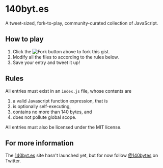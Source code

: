 140byt.es
=========

A tweet-sized, fork-to-play, community-curated collection of JavaScript.

How to play
-----------

1. Click the ![Fork](https://d3nwyuy0nl342s.cloudfront.net/images/gist/buttons/fork_button.png) button above to fork this gist.
2. Modify all the files to according to the rules below.
3. Save your entry and tweet it up!

Rules
-----
All entries must exist in an `index.js` file, whose contents are

1. a valid Javascript function expression, that is
2. is optionally self-executing,
2. contains no more than 140 bytes, and
3. does not pollute global scope.

All entries must also be licensed under the MIT license.

For more information
--------------------

The [140byt.es](http://140byt.es) site hasn't launched yet, but for now follow [@140bytes](http://twitter.com/140bytes) on Twitter.